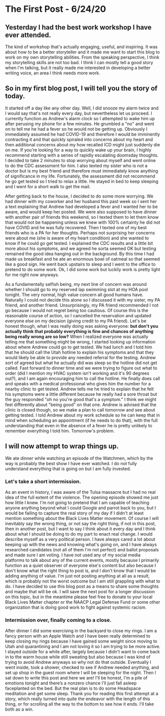 # The First Post - 6/24/20
## Yesterday I had the best work workshop I have ever attended. 
The kind of workshop that's actually engaging, useful, and inspiring. It was about how to be a better storyteller and it made me want to start this blog to work on my own storytelling abilities. From the speaking perspective, I think my storytelling skills are not too bad. I think I can mostly tell a good story when I'm talking, but it really made me interested in developing a better writing voice, an area I think needs more work.

## So in my first blog post, I will tell you the story of today. 
It started off a day like any other day. Well, I did snooze my alarm twice and I would say that's not really every day, but nevertheless let us proceed. I currently function as Andrew's alarm clock so I attempted to wake him up after perusing my phone for a few minutes. He grumbled a "no" and went on to tell me he had a fever so he would not be getting up. Obviously I immediately assumed he had COVID-19 and therefore I would be imminently contracting it and that quickly spiraled into concerns about my heart and then additional concerns about my how recalled ICD might just suddenly die on me. If you're looking for a way to quickly wake up your brain, I highly recommend starting with a series of rapidly escalating doomsday thoughts. I decided to take 2 minutes to stop worrying about myself and went online to do the CDC assessment for him. I also texted my sister who is not a doctor but is my best friend and therefore must immediately know anything of significance in my life. Fortunately, the assessment did not recommend he go get tested so I tried to relax a little. He stayed in bed to keep sleeping and I went for a short walk to get the mail.

After getting back to the house, I decided to do some more worrying. We had dinner with my coworker and her husband this past week so I sent her a text explaining that Andrew had developed a fever and I wanted her to be aware, and would keep her posted. We were also supposed to have dinner with another pair of friends this weekend, so I texted them to let them know that would not be happening unless we knew with 100% certainty he did not have COVID and he was fully recovered. Then I texted one of my best friends who is a PA for her thoughts. Perhaps not surprising her concerns were about me (she is aware of my heart condition) and she wanted to know if he could go get tested. I explained the CDC results and a little bit more about his symptoms, and we agreed he sorta seemed OK but testing remained the good idea hanging out in the background. By this time I had made us breakfast and he ate an enormous bowl of oatmeal so that seemed like a good sign. He went back upstairs to sleep and I went to the office to pretend to do some work. Ok, I did some work but luckily work is pretty light for me right now anyways. 

As a fundamentally selfish being, my next line of concern was around whether I should go to my reserved lap swimming slot at my HOA pool tonight. The very normal, high value concern all good humans have. Naturally I could not decide this alone so I discussed it with my sister, my PA friend, and another friend. Unsurprisingly, my PA friend recommended I not go because I would not regret being too cautious. Of course this is the reasonable course of action, so I cancelled the reservation and updated everyone else on my decision (giving credit to my PA friend). Let's be honest though, what I was really doing was asking everyone: **but don't you actually think that probably everything is fine and chances of anything being really wrong are so low?** When I realized everyone was actually telling me that something might be wrong, I started looking up information about where Andrew could go to get tested. We had lunch and I told him that he should call the Utah hotline to explain his symptoms and that they would likely be able to provide any needed referral for the testing. Andrew sort of agreed but what he actually did was sleep so the hotline did not get called. Fast forward to dinner time and we were trying to figure out what to order (did I mention my HVAC system isn't working and it's 90 degrees out?), and I am again encouraging him to call the hotline. He finally does call and speaks with a medical professional who gives him the number for a nearby clinic to get tested. Andrew tells me he tried to explain that he felt his symptoms were a little different because he really had a sore throat but the guy responded "oh no you're good that's a symptom." I think we might feel differently about "being good" on that one. Andrew is advised that the clinic is closed though, so we make a plan to call tomorrow and see about getting tested. I told Andrew about my work schedule so he can keep that in mind when scheduling an appointment (if he needs to do that), with the full understanding that even in the absence of a fever he is pretty unlikely to remember everything I told him. Tomorrow's problem.

## I will now attempt to wrap things up.
We ate dinner while watching an episode of the Watchmen, which by the way is probably the best show I have ever watched. I do not fully understand everything that is going on but I am fully invested. 

### Let's take a short intermission.
As an event in history, I was aware of the Tulsa massacre but I had no real idea of the full extent of the violence. The opening episode showed me just how little I knew. I'm not going to pretend that I am capable of teaching anyone anything beyond what I could Google and parrot back to you, but I would be failing to capture the real story of my day if I didn't at least mention something about the Black Lives Matter movement. Of course I will inevitably say the wrong thing, or not say the right thing, if not in this post, then in another post, but I want to say I think about it every day and I think about what I should be doing to do my part to enact real change. I would describe myself as a very political person. I have always cared a lot about keeping up with the news and knowing what's going on, and I have always researched candidates (not all of them I'm not perfect) and ballot proposals and made sure I am voting. I have not used any of my social media platforms to talk about any of the current events, mostly because I primarily function as a quiet observer of everyone else's content but also because I don't know what the right thing to post is, and I don't know that I would be adding anything of value. I'm just not posting anything at all as a result, which is probably not the worst outcome but I am still grappling with what to do. I have decided to use this blog post as a means to share some thoughts and maybe that will be ok. I will save the next post for a longer discussion on this topic, but in the meantime please feel free to donate to your local Black Lives Matter chapter or the NAACP Legal Defense Fund or some other organization that is doing good work to fight against systemic racism. 

### Intermission over, finally coming to a close.
After dinner I did some exercising in the backyard to close my rings. I am a fancy person with an Apple Watch and I have been really determined to keep closing my rings because I have gained some weight since moving to Utah and quarantining and I am not loving it so I am trying to be more active. I stayed outside for a while after, largely because I didn't want to come back in to the warm house while still sweating but also because I was kind of trying to avoid Andrew anyways so why not do that outside. Eventually I went inside, took a shower, checked to see if Andrew needed anything, and set up shop in the guest room where I will be sleeping for the night. Then I sat down to write this post and here we are! I'll be honest, I'm a pile of emotions tonight and there’s a nonzero chance I'll just fall asleep faceplanted on the bed. But the real plan is to do some Headspace meditation and get some sleep. Thank you for reading this first attempt at a story, which really turned into quite the endeavor with the length of this thing, or for scrolling all the way to the bottom to see how it ends. I'll take both as a win.
